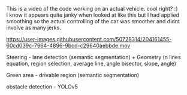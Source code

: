 This is a video of the code working on an actual vehicle. cool right? :) <br>
I know it appears quite janky when looked at like this but I had applied smoothing so the actual controlling of the car was smoother and didnt involve as many jerks.


https://user-images.githubusercontent.com/50728314/204161455-60cd039c-7964-4896-9bcd-c29640aebbde.mov

Steering - lane detection (semantic segmentation) + Geometry (n lines equation, region selection, average line, angle bisector, slope, angle)

Green area - drivable region (semantic segmentation)

obstacle detection - YOLOv5

